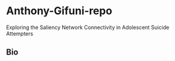# Anthony-Gifuni-repo
Exploring the Saliency Network Connectivity in Adolescent Suicide Attempters

## Bio


